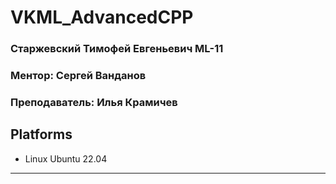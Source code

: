 # VKML_AdvancedCPP
### Старжевский Тимофей Евгеньевич ML-11
### Ментор: Сергей Ванданов
### Преподаватель: Илья Крамичев
## Platforms
- Linux Ubuntu 22.04
---